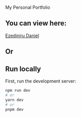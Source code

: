 My Personal Portfolio

## You can view here:

[Ezediniru Daniel](https://www.ezediniru.com)

## Or

## Run locally

First, run the development server:

```bash
npm run dev
# or
yarn dev
# or
pnpm dev
```

